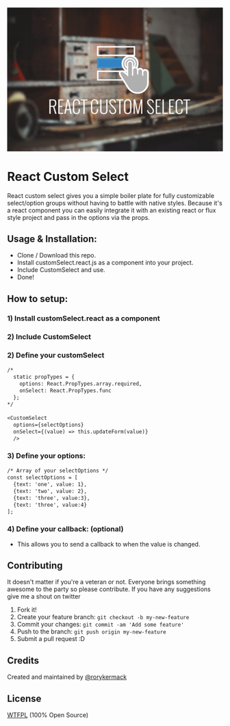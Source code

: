 ![Redux Custom Select Header](/readme-header.jpg?raw=true)

# React Custom Select
React custom select gives you a simple boiler plate for fully customizable select/option groups without having to battle with native styles. Because it's a react component you can easily integrate it with an existing react or flux style project and pass in the options via the props.


## Usage & Installation:
* Clone / Download this repo. <br/>
* Install customSelect.react.js as a component into your project. <br/>
* Include CustomSelect and use.
* Done!

## How to setup: <br/>
### 1) Install customSelect.react as a component<br/>
### 2) Include CustomSelect<br/>
### 2) Define your customSelect
```
/*
  static propTypes = {
    options: React.PropTypes.array.required,
    onSelect: React.PropTypes.func
  };
*/

<CustomSelect
  options={selectOptions}
  onSelect={(value) => this.updateForm(value)}
  />
```

### 3) Define your options:
```
/* Array of your selectOptions */
const selectOptions = [
  {text: 'one', value: 1},
  {text: 'two', value: 2},
  {text: 'three', value:3},
  {text: 'three', value:4}
];
```
### 4) Define your callback: (optional)<br/>
* This allows you to send a callback to when the value is changed.


## Contributing
It doesn't matter if you're a veteran or not. Everyone brings something awesome to the party so please contribute.
If you have any suggestions give me a shout on twitter<br/>
1. Fork it! <br/>
2. Create your feature branch: `git checkout -b my-new-feature` <br/>
3. Commit your changes: `git commit -am 'Add some feature'` <br/>
4. Push to the branch: `git push origin my-new-feature` <br/>
5. Submit a pull request :D <br/>

## Credits
Created and maintained by [@rorykermack](https://twitter.com/@rorykermack)
## License
[WTFPL](http://www.wtfpl.net/) (100% Open Source)
